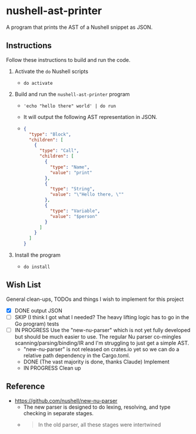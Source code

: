# nushell-ast-printer

A program that prints the AST of a Nushell snippet as JSON.


## Instructions

Follow these instructions to build and run the code.

1. Activate the `do` Nushell scripts
   * ```nushell
     do activate
     ```
2. Build and run the `nushell-ast-printer` program
   * ```nushell
     'echo "hello there" world' | do run
     ```
   * It will output the following AST representation in JSON.
   * ```json
     {
       "type": "Block",
       "children": [
         {
           "type": "Call",
           "children": [
             {
               "type": "Name",
               "value": "print"
             },
             {
               "type": "String",
               "value": "\"Hello there, \""
             },
             {
               "type": "Variable",
               "value": "$person"
             }
           ]
         }
       ]
     }
     ```
3. Install the program
   * ```nushell
     do install
     ```


## Wish List

General clean-ups, TODOs and things I wish to implement for this project

* [x] DONE output JSON
* [ ] SKIP (I think I got what I needed? The heavy lifting logic has to go in the Go program) tests
* [ ] IN PROGRESS Use the "new-nu-parser" which is not yet fully developed but should be much easier to use. The regular Nu parser
  co-mingles scanning/parsing/binding/IR and I'm struggling to just get a simple AST.
   * "new-nu-parser" is not released on crates.io yet so we can do a relative path dependency in the Cargo.toml.
   * DONE (The vast majority is done, thanks Claude) Implement
   * IN PROGRESS Clean up


## Reference

* <https://github.com/nushell/new-nu-parser>
  * The new parser is designed to do lexing, resolving, and type checking in separate stages.
  * > In the old parser, all these stages were intertwined
